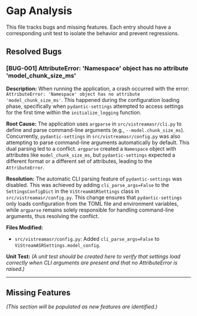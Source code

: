 # Gap Analysis

This file tracks bugs and missing features. Each entry should have a corresponding unit test to isolate the behavior and prevent regressions.

## Resolved Bugs

### [BUG-001] AttributeError: 'Namespace' object has no attribute 'model_chunk_size_ms'

**Description:**
When running the application, a crash occurred with the error: `AttributeError: 'Namespace' object has no attribute 'model_chunk_size_ms'`. This happened during the configuration loading phase, specifically when `pydantic-settings` attempted to access settings for the first time within the `initialize_logging` function.

**Root Cause:**
The application uses `argparse` in `src/vistreamasr/cli.py` to define and parse command-line arguments (e.g., `--model.chunk_size_ms`). Concurrently, `pydantic-settings` in `src/vistreamasr/config.py` was also attempting to parse command-line arguments automatically by default. This dual parsing led to a conflict. `argparse` created a `Namespace` object with attributes like `model_chunk_size_ms`, but `pydantic-settings` expected a different format or a different set of attributes, leading to the `AttributeError`.

**Resolution:**
The automatic CLI parsing feature of `pydantic-settings` was disabled. This was achieved by adding `cli_parse_args=False` to the `SettingsConfigDict` in the `ViStreamASRSettings` class in `src/vistreamasr/config.py`. This change ensures that `pydantic-settings` only loads configuration from the TOML file and environment variables, while `argparse` remains solely responsible for handling command-line arguments, thus resolving the conflict.

**Files Modified:**

- `src/vistreamasr/config.py`: Added `cli_parse_args=False` to `ViStreamASRSettings.model_config`.

**Unit Test:**
_(A unit test should be created here to verify that settings load correctly when CLI arguments are present and that no AttributeError is raised.)_

---

## Missing Features

_(This section will be populated as new features are identified.)_
